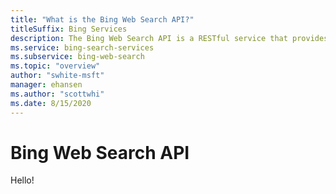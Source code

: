 ```yaml
---
title: "What is the Bing Web Search API?"
titleSuffix: Bing Services
description: The Bing Web Search API is a RESTful service that provides answers to user search queries. Search results are easily configured to include web pages, images, videos, news, and more. Results are provided as JSON and based on search relevance and your Bing Web Search subscriptions.
ms.service: bing-search-services
ms.subservice: bing-web-search
ms.topic: "overview"
author: "swhite-msft"
manager: ehansen
ms.author: "scottwhi"
ms.date: 8/15/2020
---
```


# Bing Web Search API

Hello!
